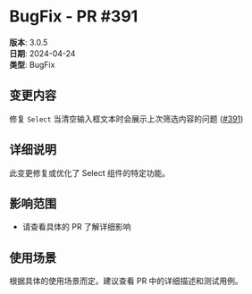 # BugFix - PR #391

**版本**: 3.0.5  
**日期**: 2024-04-24  
**类型**: BugFix  

## 变更内容

修复 `Select` 当清空输入框文本时会展示上次筛选内容的问题 ([#391](https://github.com/sheinsight/shineout-next/pull/391))

## 详细说明

此变更修复或优化了 Select 组件的特定功能。

## 影响范围

- 请查看具体的 PR 了解详细影响

## 使用场景

根据具体的使用场景而定。建议查看 PR 中的详细描述和测试用例。
